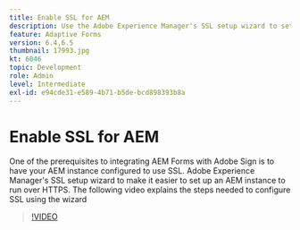 ```yaml
---
title: Enable SSL for AEM
description: Use the Adobe Experience Manager's SSL setup wizard to set up an AEM instance to run over HTTPS.
feature: Adaptive Forms
version: 6.4,6.5
thumbnail: 17993.jpg
kt: 6046
topic: Development
role: Admin
level: Intermediate
exl-id: e94cde31-e589-4b71-b5de-bcd898393b8a
---
```

# Enable SSL for AEM

One of the prerequisites to integrating AEM Forms with Adobe Sign is to have your AEM instance configured to use SSL. Adobe Experience Manager's SSL setup wizard to make it easier to set up an AEM instance to run over HTTPS.
The following video explains the steps needed to configure SSL using the wizard

>[!VIDEO](https://video.tv.adobe.com/v/17993/?quality=9&learn=on)
